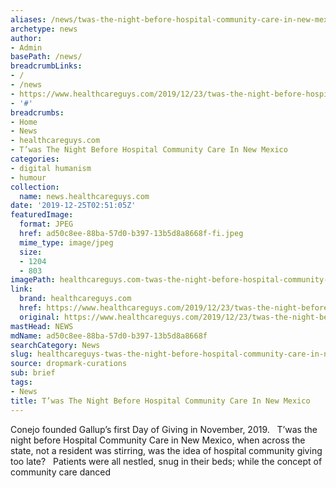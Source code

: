 ```yaml
---
aliases: /news/twas-the-night-before-hospital-community-care-in-new-mexico
archetype: news
author:
- Admin
basePath: /news/
breadcrumbLinks:
- /
- /news
- https://www.healthcareguys.com/2019/12/23/twas-the-night-before-hospital-community-care-in-new-mexico/
- '#'
breadcrumbs:
- Home
- News
- healthcareguys.com
- T’was The Night Before Hospital Community Care In New Mexico
categories:
- digital humanism
- humour
collection:
  name: news.healthcareguys.com
date: '2019-12-25T02:51:05Z'
featuredImage:
  format: JPEG
  href: ad50c8ee-88ba-57d0-b397-13b5d8a8668f-fi.jpeg
  mime_type: image/jpeg
  size:
  - 1204
  - 803
imagePath: healthcareguys.com-twas-the-night-before-hospital-community-care-in-new-mexico
link:
  brand: healthcareguys.com
  href: https://www.healthcareguys.com/2019/12/23/twas-the-night-before-hospital-community-care-in-new-mexico/
  original: https://www.healthcareguys.com/2019/12/23/twas-the-night-before-hospital-community-care-in-new-mexico/
mastHead: NEWS
mdName: ad50c8ee-88ba-57d0-b397-13b5d8a8668f
searchCategory: News
slug: healthcareguys-twas-the-night-before-hospital-community-care-in-new-mexico
source: dropmark-curations
sub: brief
tags:
- News
title: T’was The Night Before Hospital Community Care In New Mexico
---
```


Conejo founded Gallup’s first Day of Giving in November, 2019.   T’was the night before Hospital Community Care in New Mexico, when across the state, not a resident was stirring, was the idea of hospital community giving too late?   Patients were all nestled, snug in their beds; while the concept of community care danced